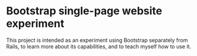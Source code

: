 # Bootstrap single-page website experiment
This project is intended as an experiment using Bootstrap separately from Rails, to learn more about its capabilities, and to teach myself how to use it.